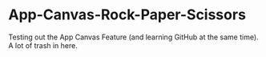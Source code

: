 # App-Canvas-Rock-Paper-Scissors

Testing out the App Canvas Feature (and learning GitHub at the same time). A lot of trash in here.
